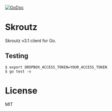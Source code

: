 [![GoDoc](https://godoc.org/github.com/sger/go-skroutz?status.svg)](https://godoc.org/github.com/sger/go-skroutz)
# Skroutz

  Skroutz v3.1 client for Go.

## Testing

```
$ export DROPBOX_ACCESS_TOKEN=YOUR_ACCESS_TOKEN
$ go test -v
```

# License

MIT
